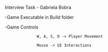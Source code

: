 Interview Task - Gabriela Bobra


-Game Executable in Build folder


-Game Controls 
                  
                  W, A, S, D -> Player Movement
 
                  Mouse -> UI Interactions
